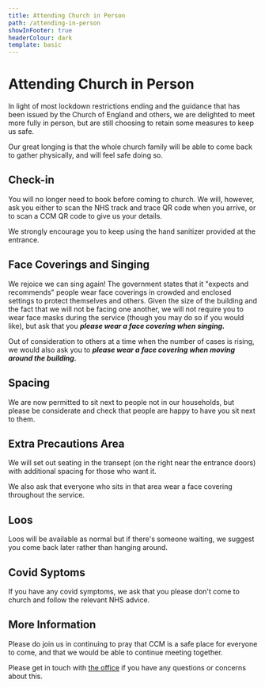 ```yaml
---
title: Attending Church in Person
path: /attending-in-person
showInFooter: true
headerColour: dark
template: basic
---
```

Attending Church in Person
==============================

In light of most lockdown restrictions ending and the guidance that has been issued by the Church of England and others, 
we are delighted to meet more fully in person, but are still choosing to retain some measures to keep us safe.

Our great longing is that the whole church family will be able to come back to gather physically, and will feel safe doing so. 

Check-in
----------------

You will no longer need to book before coming to church. 
We will, however, ask you either to scan the NHS track and trace QR code when you arrive, or to scan a CCM QR code to give us your details. 

We strongly encourage you to keep using the hand sanitizer provided at the entrance.

Face Coverings and Singing
----------------

We rejoice we can sing again! 
The government states that it "expects and recommends" people wear face coverings in crowded and enclosed settings to protect themselves and others. 
Given the size of the building and the fact that we will not be facing one another, we will not require you to wear face masks during the service 
(though you may do so if you would like), but ask that you ***please wear a face covering when singing.***

Out of consideration to others at a time when the number of cases is rising, we would also ask you to ***please wear a face covering when moving around the building.***

Spacing
----------------
We are now permitted to sit next to people not in our households, but please be considerate and check that people are happy to have you sit next to them.

Extra Precautions Area
----------------

We will set out seating in the transept (on the right near the entrance doors) with additional spacing for those who want it. 

We also ask that everyone who sits in that area wear a face covering throughout the service. 

Loos
----------------

Loos will be available as normal but if there's someone waiting, we suggest you come back later rather than hanging around.

Covid Syptoms
----------------

If you have any covid symptoms, we ask that you please don't come to church and follow the relevant NHS advice.

More Information
----------------

Please do join us in continuing to pray that CCM is a safe place for everyone to come, and that we would be able to continue meeting together.

Please get in touch with [the office](mailto:info@christchurchmayfair.org) if you have any questions or concerns about this.
